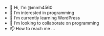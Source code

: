 - 👋 Hi, I’m @mmh4560
- 👀 I’m interested in programming
- 🌱 I’m currently learning WordPress
- 💞️ I’m looking to collaborate on programming
- 📫 How to reach me ...

<!---
mmh4560/mmh4560 is a ✨ special ✨ repository because its `README.md` (this file) appears on your GitHub profile.
You can click the Preview link to take a look at your changes.
--->
